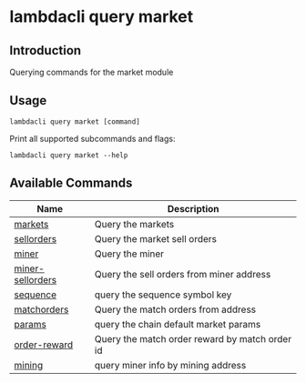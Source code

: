 # lambdacli query market

## Introduction

Querying commands for the market module

## Usage

```
lambdacli query market [command]
```

Print all supported subcommands and flags:
```
lambdacli query market --help
```

## Available Commands

| Name                            | Description                                                   |
| --------------------------------| --------------------------------------------------------------|
| [markets](markets.md)       | Query the markets                                             |
| [sellorders](sellorders.md)     | Query the market sell orders                                      |
| [miner](miner.md)     | Query the miner     |
| [miner-sellorders](miner-sellorders.md)                   | Query the sell orders from miner address                                           |
| [sequence](sequence.md)     | query the sequence symbol key     |
| [matchorders](matchorders.md)                               | Query the match orders from address |
| [params](params.md)     | query the chain default market params     |
| [order-reward](order-reward.md)                             | Query the match order reward by match order id                                             |
| [mining](mining.md)     | query miner info by mining address     |